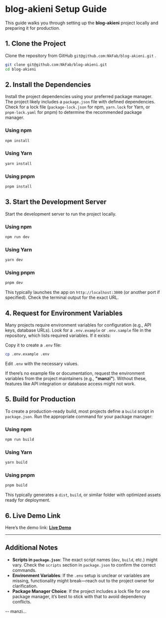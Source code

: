 # blog-akieni Setup Guide

This guide walks you through setting up the **blog-akieni** project locally and preparing it for production.

## 1. Clone the Project

Clone the repository from GitHub `git@github.com:NkFab/blog-akieni.git` .

```bash
git clone git@github.com:NkFab/blog-akieni.git
cd blog-akieni
```

## 2. Install the Dependencies

Install the project dependencies using your preferred package manager. The project likely includes a `package.json` file with defined dependencies. Check for a lock file (`package-lock.json` for npm, `yarn.lock` for Yarn, or `pnpm-lock.yaml` for pnpm) to determine the recommended package manager.

### Using npm
```bash
npm install
```

### Using Yarn
```bash
yarn install
```

### Using pnpm
```bash
pnpm install
```

## 3. Start the Development Server

Start the development server to run the project locally.

### Using npm
```bash
npm run dev
```

### Using Yarn
```bash
yarn dev
```

### Using pnpm
```bash
pnpm dev
```

This typically launches the app on `http://localhost:3000` (or another port if specified). Check the terminal output for the exact URL.

## 4. Request for Environment Variables

Many projects require environment variables for configuration (e.g., API keys, database URLs). Look for a `.env.example` or `.env.sample` file in the repository, which lists required variables. If it exists:

Copy it to create a `.env` file:
```bash
cp .env.example .env
```

Edit `.env` with the necessary values.

If there’s no example file or documentation, request the environment variables from the project maintainers (e.g., **"manzi"**). Without these, features like API integration or database access might not work.

## 5. Build for Production

To create a production-ready build, most projects define a `build` script in `package.json`. Run the appropriate command for your package manager:

### Using npm
```bash
npm run build
```

### Using Yarn
```bash
yarn build
```

### Using pnpm
```bash
pnpm build
```

This typically generates a `dist`, `build`, or similar folder with optimized assets ready for deployment.

## 6. Live Demo Link

Here’s the demo link:
**[Live Demo](https://blog-akieni.vercel.app/)**


---

## Additional Notes

- **Scripts in `package.json`**: The exact script names (`dev`, `build`, etc.) might vary. Check the `scripts` section in `package.json` to confirm the correct commands.
- **Environment Variables**: If the `.env` setup is unclear or variables are missing, functionality might break—reach out to the project owner for clarification.
- **Package Manager Choice**: If the project includes a lock file for one package manager, it’s best to stick with that to avoid dependency conflicts.

-- manzi...
